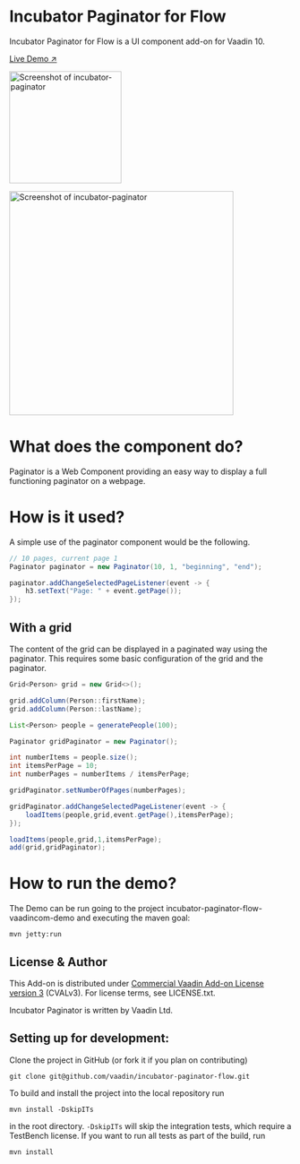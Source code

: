 # Incubator Paginator for Flow

Incubator Paginator for Flow is a UI component add-on for Vaadin 10.

[Live Demo ↗](https://incubator.app.fi/incubator-breadcrumb-demo)

[<img src="https://raw.githubusercontent.com/vaadin/incubator-paginator/master/screenshot.png" width="200" alt="Screenshot of incubator-paginator">](https://vaadin.com/directory/component/vaadinincubator-paginator)

[<img src="https://raw.githubusercontent.com/vaadin/incubator-paginator-flow/master/example.png" width="400" alt="Screenshot of incubator-paginator">](https://vaadin.com/directory/component/vaadinincubator-paginator)

# What does the component do?

Paginator is a Web Component providing an easy way to display a full functioning paginator on a webpage.

# How is it used?

A simple use of the paginator component would be the following.
```java
// 10 pages, current page 1
Paginator paginator = new Paginator(10, 1, "beginning", "end");

paginator.addChangeSelectedPageListener(event -> {
    h3.setText("Page: " + event.getPage());
});
```

## With a grid
The content of the grid can be displayed in a paginated way using the paginator.
This requires some basic configuration of the grid and the paginator.

```java
Grid<Person> grid = new Grid<>();

grid.addColumn(Person::firstName);
grid.addColumn(Person::lastName);

List<Person> people = generatePeople(100);

Paginator gridPaginator = new Paginator();

int numberItems = people.size();
int itemsPerPage = 10;
int numberPages = numberItems / itemsPerPage;

gridPaginator.setNumberOfPages(numberPages);

gridPaginator.addChangeSelectedPageListener(event -> {
    loadItems(people,grid,event.getPage(),itemsPerPage);
});

loadItems(people,grid,1,itemsPerPage);
add(grid,gridPaginator);
```


# How to run the demo?

The Demo can be run going to the project incubator-paginator-flow-vaadincom-demo and executing the maven goal:

```mvn jetty:run```


## License & Author

This Add-on is distributed under [Commercial Vaadin Add-on License version 3](http://vaadin.com/license/cval-3) (CVALv3). For license terms, see LICENSE.txt.

Incubator Paginator is written by Vaadin Ltd.


## Setting up for development:

Clone the project in GitHub (or fork it if you plan on contributing)

```
git clone git@github.com/vaadin/incubator-paginator-flow.git
```

To build and install the project into the local repository run 

```mvn install -DskipITs```

in the root directory. `-DskipITs` will skip the integration tests, which require a TestBench license. If you want to run all tests as part of the build, run

```mvn install```